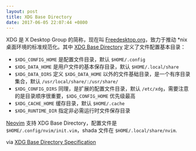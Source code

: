 ```yaml
---
layout: post
title: XDG Base Directory
date: 2017-06-05 22:07:44 +0800
---
```


XDG 是 X Desktop Group 的简称，现在叫 [Freedesktop.org][1]，致力于推动 *nix 桌面环境的标准规范化。其中 [XDG Base Directory][2] 定义了文件配置基本目录：

* `$XDG_CONFIG_HOME` 是配置文件目录，默认 `$HOME/.config`
* `$XDG_DATA_HOME` 是用户文件的基本保存目录，默认 `$HOME/.local/share`
* `$XDG_DATA_DIRS` 定义 `$XDG_DATA_HOME` 以外的文件基础目录，是一个有序目录集合，默认 `/usr/local/share/:/usr/share/`
* `$XDG_CONFIG_DIRS` 同理，是扩展的配置文件目录，默认 `/etc/xdg`，需要注意的是目录顺序很重要，`$XDG_CONFIG_HOME` 优先级最高
* `$XDG_CACHE_HOME` 缓存目录，默认 `$HOME/.cache`
* `$XDG_RUNTIME_DIR` 指定非必需运行时文件保存目录

[Neovim][3] 支持 XDG Base Directory，配置文件是 `$HOME/.config/nvim/init.vim`，shada 文件在 `$HOME/.local/share/nvim`.

via [XDG Base Directory Specification][2]

[1]: https://zh.wikipedia.org/wiki/Freedesktop.org
[2]: https://standards.freedesktop.org/basedir-spec/basedir-spec-latest.html
[3]: https://github.com/neovim/neovim